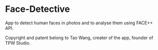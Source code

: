 # Face-Detective
App to detect human faces in photos and to analyse them using FACE++ API.

Copyright and patent belong to Tao Wang, creater of the app, founder of TPW Studio.
